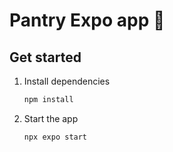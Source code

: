 # Pantry Expo app 👋

## Get started

1. Install dependencies

   ```bash
   npm install
   ```

2. Start the app

   ```bash
   npx expo start
   ```
